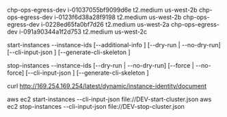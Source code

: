 chp-ops-egress-dev	i-01037055bf9099d6e	t2.medium	us-west-2b
chp-ops-egress-dev	i-0123f6d38a28f9198	t2.medium	us-west-2b
chp-ops-egress-dev	i-0228ed65fa0bf7d26	t2.medium	us-west-2a
chp-ops-egress-dev	i-091a90344a1f2d753 t2.medium us-west-2c			

start-instances
--instance-ids <value>
[--additional-info <value>]
[--dry-run | --no-dry-run]
[--cli-input-json <value>]
[--generate-cli-skeleton <value>]

stop-instances
--instance-ids <value>
[--dry-run | --no-dry-run]
[--force | --no-force]
[--cli-input-json <value>]
[--generate-cli-skeleton <value>]

curl http://169.254.169.254/latest/dynamic/instance-identity/document

aws ec2 start-instances --cli-input-json file://DEV-start-cluster.json
aws ec2 stop-instances --cli-input-json   file://DEV-stop-cluster.json
